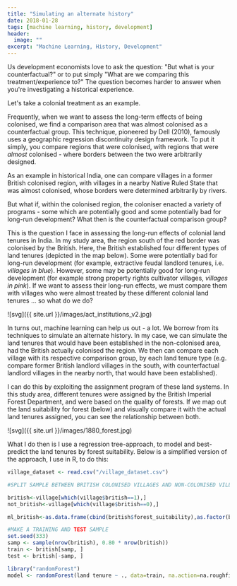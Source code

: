 ```yaml
---
title: "Simulating an alternate history"
date: 2018-01-28
tags: [machine learning, history, development]
header:
  image: ""
excerpt: "Machine Learning, History, Development"
---
```


Us development economists love to ask the question: "But what is your counterfactual?" or to put simply "What are we comparing this treatment/experience to?" The question becomes harder to answer when you're investigating a historical experience.

Let's take a colonial treatment as an example.

Frequently, when we want to assess the long-term effects of being colonised, we find a comparison area that was almost colonised as a counterfactual group. This technique, pioneered by Dell (2010), famously uses a geographic regression discontinuity design framework. To put it simply, you compare regions that were colonised, with regions that were *almost* colonised - where borders between the two were arbitrarily designed.

As an example in historical India, one can compare villages in a former British colonised region, with villages in a nearby Native Ruled State that was almost colonised, whose borders were determined arbitrarily by rivers.

But what if, within the colonised region, the coloniser enacted a variety of programs - some which are potentially good and some potentially bad for long-run development? What then is the counterfactual comparison group?

This is the question I face in assessing the long-run effects of colonial land tenures in India. In my study area, the region south of the red border was colonised by the British. Here, the British established four different types of land tenures (depicted in the map below). Some were potentially bad for long-run development (for example, extractive feudal landlord tenures, i.e. *villages in blue*). However, some may be potentially good for long-run development (for example strong property rights cultivator villages, *villages in pink*). If we want to assess their long-run effects, we must compare them with villages who were almost treated by these different colonial land tenures ... so what do we do?

![svg]({{ site.url }}/images/act_institutions_v2.jpg)

In turns out, machine learning can help us out - a lot. We borrow from its techniques to simulate an alternate history. In my case, we can simulate the land tenures that would have been established in the non-colonised area, had the British actually colonised the region. We then can compare each village with its respective comparison group, by each land tenure type (e.g. compare former British landlord villages in the south, with counterfactual landlord villages in the nearby north, that would have been established).

I can do this by exploiting the assignment program of these land systems. In this study area, different tenures were assigned by the British Imperial Forest Department, and were based on the quality of forests.
If we map out the land suitability for forest (below) and visually compare it with the actual land tenures assigned, you can see the relationship between both.

![svg]({{ site.url }}/images/1880_forest.jpg)

What I do then is I use a regression tree-approach, to model and best-predict the land tenures by forest suitability. Below is a simplified version of the approach, I use in R, to do this:

```r
village_dataset <- read.csv("/village_dataset.csv")

#SPLIT SAMPLE BETWEEN BRITISH COLONISED VILLAGES AND NON-COLONISED VILLAGES

british<-village[which(village$british==1),]
not_british<-village[which(village$british==0),]

ml_british<-as.data.frame(cbind(british$forest_suitability),as.factor(british$land_tenure))

#MAKE A TRAINING AND TEST SAMPLE
set.seed(333)
samp <- sample(nrow(british), 0.80 * nrow(british))
train <- british[samp, ]
test <- british[-samp, ]

library("randomForest")
model <- randomForest(land tenure ~ ., data=train, na.action=na.roughfix, ntree=25000)

```
